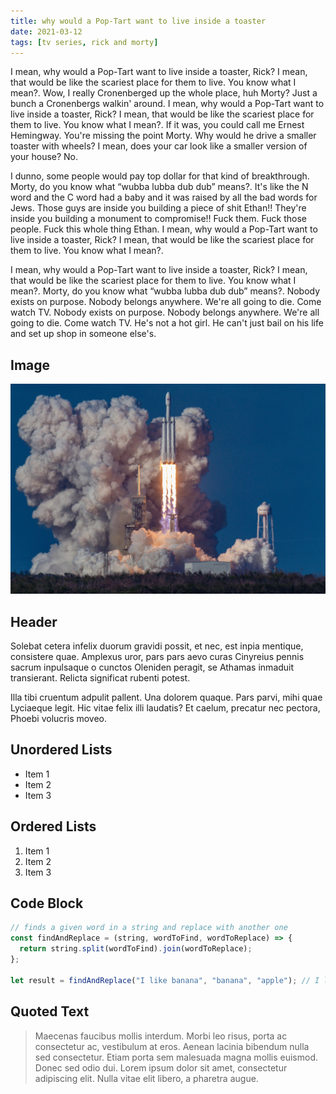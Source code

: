 ```yaml
---
title: why would a Pop-Tart want to live inside a toaster
date: 2021-03-12
tags: [tv series, rick and morty]
---
```


I mean, why would a Pop-Tart want to live inside a toaster, Rick? I mean, that would be like the scariest place for them to live. You know what I mean?. Wow, I really Cronenberged up the whole place, huh Morty? Just a bunch a Cronenbergs walkin' around. I mean, why would a Pop-Tart want to live inside a toaster, Rick? I mean, that would be like the scariest place for them to live. You know what I mean?. If it was, you could call me Ernest Hemingway. You're missing the point Morty. Why would he drive a smaller toaster with wheels? I mean, does your car look like a smaller version of your house? No.

I dunno, some people would pay top dollar for that kind of breakthrough. Morty, do you know what “wubba lubba dub dub” means?. It's like the N word and the C word had a baby and it was raised by all the bad words for Jews. Those guys are inside you building a piece of shit Ethan!! They're inside you building a monument to compromise!! Fuck them. Fuck those people. Fuck this whole thing Ethan. I mean, why would a Pop-Tart want to live inside a toaster, Rick? I mean, that would be like the scariest place for them to live. You know what I mean?.

I mean, why would a Pop-Tart want to live inside a toaster, Rick? I mean, that would be like the scariest place for them to live. You know what I mean?. Morty, do you know what “wubba lubba dub dub” means?. Nobody exists on purpose. Nobody belongs anywhere. We're all going to die. Come watch TV. Nobody exists on purpose. Nobody belongs anywhere. We're all going to die. Come watch TV. He's not a hot girl. He can't just bail on his life and set up shop in someone else's.

## Image

![Rocket launch](/media/rocket.jpg)

## Header

Solebat cetera infelix duorum gravidi possit, et nec, est inpia mentique, consistere quae. Amplexus uror, pars pars aevo curas Cinyreius
pennis sacrum inpulsaque o cunctos Oleniden peragit, se Athamas inmaduit
transierant. Relicta significat rubenti potest.

Illa tibi cruentum adpulit pallent. Una dolorem quaque. Pars parvi, mihi quae
Lyciaeque legit. Hic vitae felix illi laudatis? Et caelum, precatur nec pectora,
Phoebi volucris moveo.

## Unordered Lists

- Item 1
- Item 2
- Item 3

## Ordered Lists

1. Item 1
2. Item 2
3. Item 3

## Code Block

```javascript
// finds a given word in a string and replace with another one
const findAndReplace = (string, wordToFind, wordToReplace) => {
  return string.split(wordToFind).join(wordToReplace);
};

let result = findAndReplace("I like banana", "banana", "apple"); // I like apple
```

## Quoted Text

> Maecenas faucibus mollis interdum. Morbi leo risus, porta ac consectetur ac, vestibulum at eros. Aenean lacinia bibendum nulla sed consectetur. Etiam porta sem malesuada magna mollis euismod. Donec sed odio dui. Lorem ipsum dolor sit amet, consectetur adipiscing elit. Nulla vitae elit libero, a pharetra augue.
